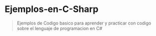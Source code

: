 # Ejemplos-en-C-Sharp
> Ejemplos de Codigo basico para aprender y practicar con codigo sobre el lenguaje de programacion en C# 
